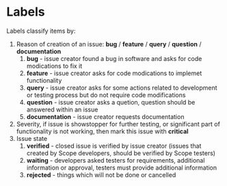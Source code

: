 Labels
=============

Labels classify items by:

 1. Reason of creation of an issue: **bug** / **feature** / **query** / **question** / **documentation** 
     1. **bug** - issue creator found a bug in software and asks for code modications to fix it
     2. **feature** - issue creator asks for code modications to implemet functionality
     3. **query** - issue creator asks for some actions related to development or testing process but do not require code modifications
     4. **question** - issue creator asks a quetion, question should be answered within an issue
     5. **documentation** - issue creator requests documentation
 2. Severity, if issue is showstopper for further testing, or significant part of functionality is not working, then mark this issue with **critical**
 3. Issue state
     1. **verified** - closed issue is verified by issue creator (issues that created by Scope developers, should be verified by Scope testers)
     2. **waiting** - developers asked testers for requirements, additional information or approval, testers must provide additional information
     3. **rejected** - things which will not be done or cancelled
